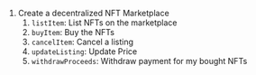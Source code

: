 1. Create a decentralized NFT Marketplace
   1. `listItem`: List NFTs on the marketplace
   2. `buyItem`: Buy the NFTs
   3. `cancelItem`: Cancel a listing
   4. `updateListing`: Update Price
   5. `withdrawProceeds`: Withdraw payment for my bought NFTs
